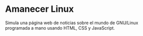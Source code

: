 # Amanecer Linux
Simula una página web de noticias sobre el mundo de GNU/Linux programada a mano usando HTML, CSS y JavaScript.
